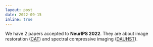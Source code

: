 ```yaml
---
layout: post
date: 2022-09-15
inline: true
---
```

We have 2 papers accepted to <strong>NeurIPS 2022</strong>. They are about image restoration (<a href="https://github.com/zhengchen1999/CAT">CAT</a>) and  spectral compressive imaging (<a href="https://github.com/caiyuanhao1998/MST">DAUHST</a>).
